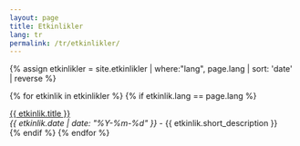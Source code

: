 ```yaml
---
layout: page
title: Etkinlikler
lang: tr
permalink: /tr/etkinlikler/
---
```


{% assign etkinlikler = site.etkinlikler | where:"lang", page.lang | sort: 'date' | reverse %}

{% for etkinlik in etkinlikler %}
  {% if etkinlik.lang == page.lang %}
<div class="d-flex align-items-stretch pb-2">
    <div><i class="bx bx-chevron-right"></i></div>
    <div class="article">
        <div>
        <a href="{{ site.baseurl }}{{ etkinlik.permalink }}">{{ etkinlik.title }}</a>
        </div>
        <div class="small">
        <span class="small text-muted text"><em>{{ etkinlik.date | date: "%Y-%m-%d" }}</em></span> -
        {{ etkinlik.short_description }}
        </div>
    </div>
</div>
  {% endif %}
{% endfor %}
